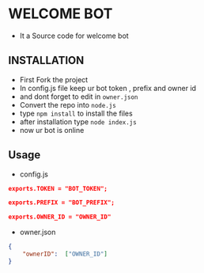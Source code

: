 # WELCOME BOT

-  It a Source code for welcome bot 

##  INSTALLATION

-   First Fork the project 
-   In config.js file keep ur bot token , prefix and owner id 
-   and dont forget to edit in `owner.json`
-   Convert the repo into `node.js`
-   type `npm install` to install the files
-   after installation type `node index.js`
-   now ur bot is online 

## Usage 
- config.js

```json
exports.TOKEN = "BOT_TOKEN";

exports.PREFIX = "BOT_PREFIX";

exports.OWNER_ID = "OWNER_ID"
```
-  owner.json

```json
{
    "ownerID":  ["OWNER_ID"]
}

